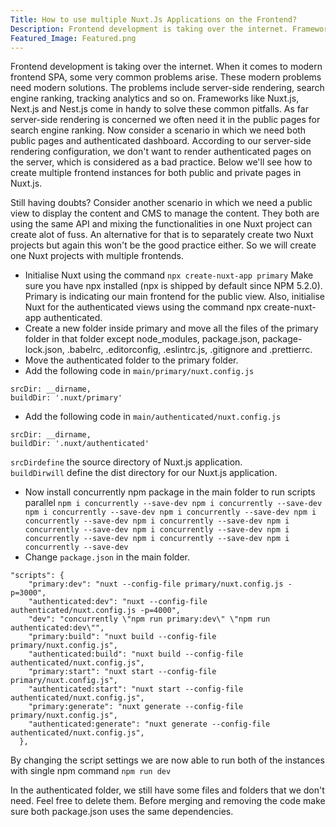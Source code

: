 ```yaml
---
Title: How to use multiple Nuxt.Js Applications on the Frontend?
Description: Frontend development is taking over the internet. Frameworks like Nuxt &amp; Vue come in handy to solve these common pitfalls of SPA,SSR, SEO Multiple Frontends
Featured_Image: Featured.png
---
```


Frontend development is taking over the internet. When it comes to modern frontend SPA, some very common problems arise. These modern problems need modern solutions. The problems include server-side rendering, search engine ranking, tracking analytics and so on. Frameworks like Nuxt.js, Next.js and Nest.js come in handy to solve these common pitfalls. As far server-side rendering is concerned we often need it in the public pages for search engine ranking. Now consider a scenario in which we need both public pages and authenticated dashboard. According to our server-side rendering configuration, we don't want to render authenticated pages on the server, which is considered as a bad practice. Below we'll see how to create multiple frontend instances for both public and private pages in Nuxt.js.

Still having doubts? Consider another scenario in which we need a public view to display the content and CMS to manage the content. They both are using the same API and mixing the functionalities in one Nuxt project can create alot of fuss. An alternative for that is to separately create two Nuxt projects but again this won't be the good practice either. So we will create one Nuxt projects with multiple frontends.

- Initialise Nuxt using the command `npx create-nuxt-app primary` Make sure you have npx installed (npx is shipped by default since NPM 5.2.0). Primary is indicating our main frontend for the public view. Also, initialise Nuxt for the authenticated views using the command npx create-nuxt-app authenticated.
- Create a new folder inside primary and move all the files of the primary folder in that folder except node_modules, package.json, package-lock.json, .babelrc, .editorconfig, .eslintrc.js, .gitignore and .prettierrc.
- Move the authenticated folder to the primary folder.
- Add the following code in `main/primary/nuxt.config.js`

```js[primary/nuxt.config.js]
srcDir: __dirname,
buildDir: '.nuxt/primary'
```

- Add the following code in `main/authenticated/nuxt.config.js`

```js[authenticated/nuxt.config.js]
srcDir: __dirname,
buildDir: '.nuxt/authenticated'
```

`srcDirdefine` the source directory of Nuxt.js application.  
`buildDirwill` define the dist directory for our Nuxt.js application.

- Now install concurrently npm package in the main folder to run scripts parallel `npm i concurrently --save-dev npm i concurrently --save-dev npm i concurrently --save-dev npm i concurrently --save-dev npm i concurrently --save-dev npm i concurrently --save-dev npm i concurrently --save-dev npm i concurrently --save-dev npm i concurrently --save-dev npm i concurrently --save-dev npm i concurrently --save-dev`
- Change `package.json` in the main folder.

```json[package.json]
"scripts": {
    "primary:dev": "nuxt --config-file primary/nuxt.config.js -p=3000",
    "authenticated:dev": "nuxt --config-file authenticated/nuxt.config.js -p=4000",
    "dev": "concurrently \"npm run primary:dev\" \"npm run authenticated:dev\"",
    "primary:build": "nuxt build --config-file primary/nuxt.config.js",
    "authenticated:build": "nuxt build --config-file authenticated/nuxt.config.js",
    "primary:start": "nuxt start --config-file primary/nuxt.config.js",
    "authenticated:start": "nuxt start --config-file authenticated/nuxt.config.js",
    "primary:generate": "nuxt generate --config-file primary/nuxt.config.js",
    "authenticated:generate": "nuxt generate --config-file authenticated/nuxt.config.js",
  },
```

By changing the script settings we are now able to run both of the instances with single npm command `npm run dev`

<v-img src="/blog/how-to-use-multiple-nuxtjs-applications-on-the-frontend/images/Scripts.png" alt="Scripts"></v-img>

In the authenticated folder, we still have some files and folders that we don't need. Feel free to delete them. Before merging and removing the code make sure both package.json uses the same dependencies.
